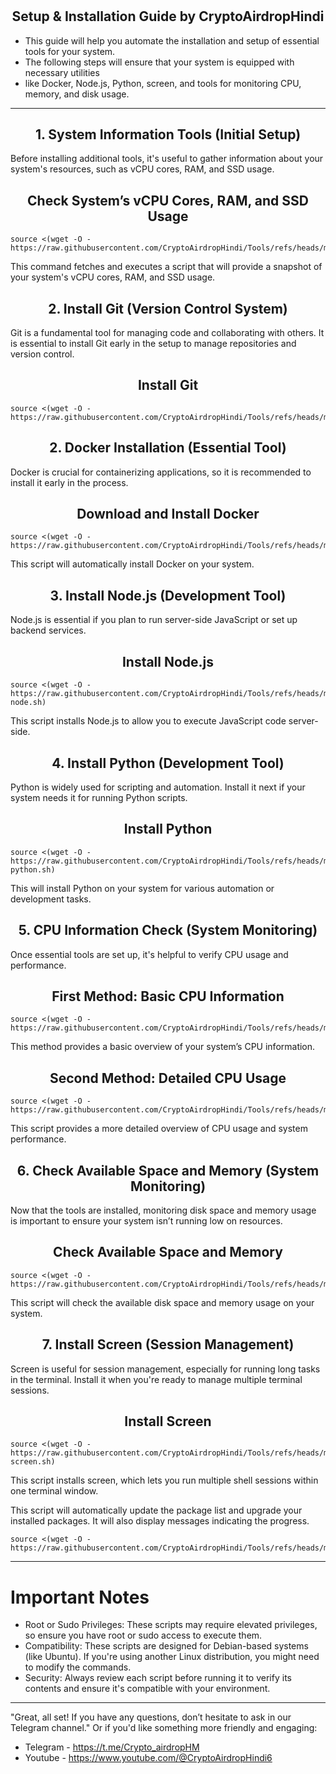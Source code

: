 # <h2 align=center>Setup & Installation Guide by CryptoAirdropHindi</h2>

- This guide will help you automate the installation and setup of essential tools for your system.
- The following steps will ensure that your system is equipped with necessary utilities 
- like Docker, Node.js, Python, screen, and tools for monitoring CPU, memory, and disk usage.
--------------------------------------------------------------------------------------------------------------


<h2 align=center>1. System Information Tools (Initial Setup)</h2>
Before installing additional tools, it's useful to gather information about
your system's resources, such as vCPU cores, RAM, and SSD usage.

<h2 align=center>Check System’s vCPU Cores, RAM, and SSD Usage</h2>

```
source <(wget -O - https://raw.githubusercontent.com/CryptoAirdropHindi/Tools/refs/heads/main/info.sh)
```
This command fetches and executes a script that will provide a snapshot of your system's vCPU cores, RAM, and SSD usage.

<h2 align=center>2. Install Git (Version Control System)</h2>
Git is a fundamental tool for managing code and collaborating with others. 
It is essential to install Git early in the setup to manage repositories and version control.

<h2 align=center>Install Git</h2>

```
source <(wget -O - https://raw.githubusercontent.com/CryptoAirdropHindi/Tools/refs/heads/main/git.sh)
```

<h2 align=center>2. Docker Installation (Essential Tool)</h2>
Docker is crucial for containerizing applications,
so it is recommended to install it early in the process.

<h2 align=center>Download and Install Docker</h2>

```
source <(wget -O - https://raw.githubusercontent.com/CryptoAirdropHindi/Tools/refs/heads/main/docker.sh)
```
This script will automatically install Docker on your system.

<h2 align=center>3. Install Node.js (Development Tool)</h2>
Node.js is essential if you plan to run server-side
JavaScript or set up backend services.

<h2 align=center>Install Node.js</h2>

```
source <(wget -O - https://raw.githubusercontent.com/CryptoAirdropHindi/Tools/refs/heads/main/install-node.sh)
```
This script installs Node.js to allow you to execute JavaScript code server-side.

<h2 align=center>4. Install Python (Development Tool)</h2>
Python is widely used for scripting and automation.
Install it next if your system needs it for running Python scripts.

<h2 align=center>Install Python</h2>

```
source <(wget -O - https://raw.githubusercontent.com/CryptoAirdropHindi/Tools/refs/heads/main/install-python.sh)
```
This will install Python on your system for various automation or development tasks.

<h2 align=center>5. CPU Information Check (System Monitoring)</h2>
Once essential tools are set up, it's helpful to verify CPU usage and performance.

<h2 align=center>First Method: Basic CPU Information</h2>

```
source <(wget -O - https://raw.githubusercontent.com/CryptoAirdropHindi/Tools/refs/heads/main/dashboard.sh)
```
This method provides a basic overview of your system’s CPU information.

<h2 align=center>Second Method: Detailed CPU Usage</h2>

```
source <(wget -O - https://raw.githubusercontent.com/CryptoAirdropHindi/Tools/refs/heads/main/monitor_cpu_space.sh)
```
This script provides a more detailed overview of CPU usage and system performance.

<h2 align=center>6. Check Available Space and Memory (System Monitoring)</h2>
Now that the tools are installed, monitoring disk space and memory
usage is important to ensure your system isn’t running low on resources.

<h2 align=center>Check Available Space and Memory</h2>

```
source <(wget -O - https://raw.githubusercontent.com/CryptoAirdropHindi/Tools/refs/heads/main/check_space_memory.sh)
```
This script will check the available disk space and memory usage on your system.

<h2 align=center>7. Install Screen (Session Management)</h2>
Screen is useful for session management, especially for running long tasks in the terminal.
Install it when you're ready to manage multiple terminal sessions.

<h2 align=center>Install Screen</h2>

```
source <(wget -O - https://raw.githubusercontent.com/CryptoAirdropHindi/Tools/refs/heads/main/install-screen.sh)
```
This script installs screen, which lets you run multiple shell sessions within one terminal window.


This script will automatically update the package list and upgrade your installed packages. It will also display messages indicating the progress.
```
source <(wget -O - https://raw.githubusercontent.com/CryptoAirdropHindi/Tools/refs/heads/main/update_upgrade.sh)
```

------------------------------------------------------------------------------------------------------------------------------------

# Important Notes
- Root or Sudo Privileges: These scripts may require elevated privileges,
so ensure you have root or sudo access to execute them.
- Compatibility: These scripts are designed for Debian-based systems (like Ubuntu).
 If you're using another Linux distribution, you might need to modify the commands.
- Security: Always review each script before running it to verify its contents and ensure it's compatible with your environment.

------------------------------------------------------------------------------------------------------------------------------------------

"Great, all set! If you have any questions, don’t hesitate to ask in our Telegram channel."
Or if you'd like something more friendly and engaging:
- Telegram - https://t.me/Crypto_airdropHM
- Youtube - https://www.youtube.com/@CryptoAirdropHindi6
